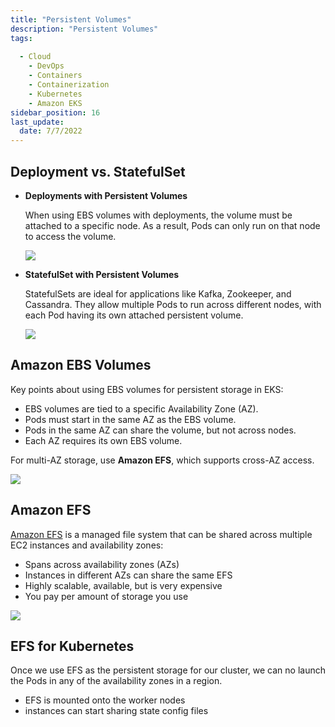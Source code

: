 ```yaml
---
title: "Persistent Volumes"
description: "Persistent Volumes"
tags: 
 
  - Cloud
    - DevOps
    - Containers
    - Containerization
    - Kubernetes
    - Amazon EKS
sidebar_position: 16
last_update:
  date: 7/7/2022
---
```



## Deployment vs. StatefulSet

- **Deployments with Persistent Volumes**  

  When using EBS volumes with deployments, the volume must be attached to a specific node. As a result, Pods can only run on that node to access the volume.

  <div class='img-center'>
  
  ![](/img/docs/persistenvolumes-deployments.png)

  </div>

- **StatefulSet with Persistent Volumes**  

  StatefulSets are ideal for applications like Kafka, Zookeeper, and Cassandra. They allow multiple Pods to run across different nodes, with each Pod having its own attached persistent volume.

  <div class='img-center'>
  
  ![](/img/docs/persistenvolumes-statefulsets.png)

  </div>


## Amazon EBS Volumes 

Key points about using EBS volumes for persistent storage in EKS:

- EBS volumes are tied to a specific Availability Zone (AZ).
- Pods must start in the same AZ as the EBS volume.
- Pods in the same AZ can share the volume, but not across nodes.
- Each AZ requires its own EBS volume.

For multi-AZ storage, use **Amazon EFS**, which supports cross-AZ access.

<div class='img-center'>

![](/img/docs/Lab57-ebs-efs.png)

</div>

## Amazon EFS

[Amazon EFS](https://aws.amazon.com/efs/) is a managed file system that can be shared across multiple EC2 instances and availability zones:

- Spans across availability zones (AZs)
- Instances in different AZs can share the same EFS
- Highly scalable, available, but is very expensive
- You pay per amount of storage you use 

<div class='img-center'>

![](/img/docs/what-is-efs-file-system.png)  

</div>


## EFS for Kubernetes

Once we use EFS as the persistent storage for our cluster, we can no launch the Pods in any of the availability zones in a region.

- EFS is mounted onto the worker nodes
- instances can start sharing state config files



 

  